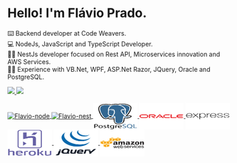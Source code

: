 # Hello! I'm Flávio Prado.

   ⌨️ Backend developer at Code Weavers.<br>
   💻 NodeJs, JavaScript and TypeScript Developer.<br>
   👨‍💼 NestJs developer focused on Rest API, Microservices innovation and AWS Services.<br>
   👨‍💻 Experience with VB.Net, WPF, ASP.Net Razor, JQuery, Oracle and PostgreSQL.<br>
    
<div>
  <a href="https://github.com/flaviohsprado">
  <img height="180em" src="https://github-readme-stats.vercel.app/api?username=flaviohsprado&show_icons=true&theme=dracula&include_all_commits=true&count_private=true"/>
  <img height="180em" src="https://github-readme-stats.vercel.app/api/top-langs/?username=flaviohsprado&layout=compact&langs_count=7&theme=dracula"/>
</div>
<div style="display: inline_block"><br>
  <img align="center" alt="Flavio-node" height="60" width="100" src="https://cdn.jsdelivr.net/gh/devicons/devicon/icons/nodejs/nodejs-original.svg">
  <img align="center" alt="Flavio-nest" height="60" width="100" src="https://cdn.jsdelivr.net/gh/devicons/devicon/icons/nestjs/nestjs-plain.svg">
  <img align="center" alt="Flavio-postgresql" height="60" width="100" src="https://github.com/devicons/devicon/blob/v2.14.0/icons/postgresql/postgresql-original-wordmark.svg">
  <img align="center" alt="Flavio-oracle" height="60" width="100" src="https://github.com/devicons/devicon/blob/v2.14.0/icons/oracle/oracle-original.svg">
  <img align="center" alt="Flavio-express" height="60" width="100" src="https://github.com/devicons/devicon/blob/v2.14.0/icons/express/express-original-wordmark.svg">
  <img align="center" alt="Flavio-heroku" height="60" width="100" src="https://github.com/devicons/devicon/blob/v2.14.0/icons/heroku/heroku-original-wordmark.svg">
  <img align="center" alt="Flavio-jquery" height="60" width="100" src="https://github.com/devicons/devicon/blob/v2.14.0/icons/jquery/jquery-original-wordmark.svg">
  <img align="center" alt="Flavio-awsServices" height="60" width="100" src="https://github.com/devicons/devicon/blob/v2.14.0/icons/amazonwebservices/amazonwebservices-original-wordmark.svg">
</div>
